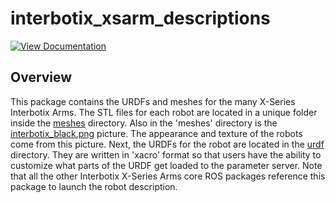 # interbotix_xsarm_descriptions

[![View Documentation](https://docs.trossenrobotics.com/docs_button.svg)](https://docs.trossenrobotics.com/interbotix_xsarms_docs/ros1_packages/arm_descriptions.html)

## Overview

This package contains the URDFs and meshes for the many X-Series Interbotix Arms. The STL files for each robot are located in a unique folder inside the [meshes](meshes/) directory. Also in the 'meshes' directory is the [interbotix_black.png](meshes/interbotix_black.png) picture. The appearance and texture of the robots come from this picture. Next, the URDFs for the robot are located in the [urdf](urdf/) directory. They are written in 'xacro' format so that users have the ability to customize what parts of the URDF get loaded to the parameter server. Note that all the other Interbotix X-Series Arms core ROS packages reference this package to launch the robot description.
